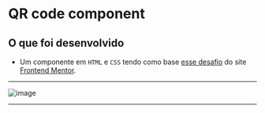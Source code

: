 # QR code component

## O que foi desenvolvido
  * Um componente em `HTML` e `CSS` tendo como base [esse desafio](https://www.frontendmentor.io/challenges/qr-code-component-iux_sIO_H) do site [Frontend Mentor](https://www.frontendmentor.io/).

---

![image](https://user-images.githubusercontent.com/85763987/163529400-61715e5d-b9ec-4aac-908d-3c8d9a8d034b.png)

---
